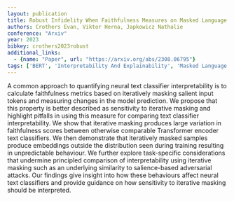 ```yaml
---
layout: publication
title: Robust Infidelity When Faithfulness Measures on Masked Language Models Are Misleading
authors: Crothers Evan, Viktor Herna, Japkowicz Nathalie
conference: "Arxiv"
year: 2023
bibkey: crothers2023robust
additional_links:
  - {name: "Paper", url: "https://arxiv.org/abs/2308.06795"}
tags: ['BERT', 'Interpretability And Explainability', 'Masked Language Model', 'Model Architecture', 'Pretraining Methods', 'Reinforcement Learning', 'Security', 'Training Techniques', 'Transformer']
---
```

A common approach to quantifying neural text classifier interpretability is to calculate faithfulness metrics based on iteratively masking salient input tokens and measuring changes in the model prediction. We propose that this property is better described as sensitivity to iterative masking and highlight pitfalls in using this measure for comparing text classifier interpretability. We show that iterative masking produces large variation in faithfulness scores between otherwise comparable Transformer encoder text classifiers. We then demonstrate that iteratively masked samples produce embeddings outside the distribution seen during training resulting in unpredictable behaviour. We further explore task-specific considerations that undermine principled comparison of interpretability using iterative masking such as an underlying similarity to salience-based adversarial attacks. Our findings give insight into how these behaviours affect neural text classifiers and provide guidance on how sensitivity to iterative masking should be interpreted.
